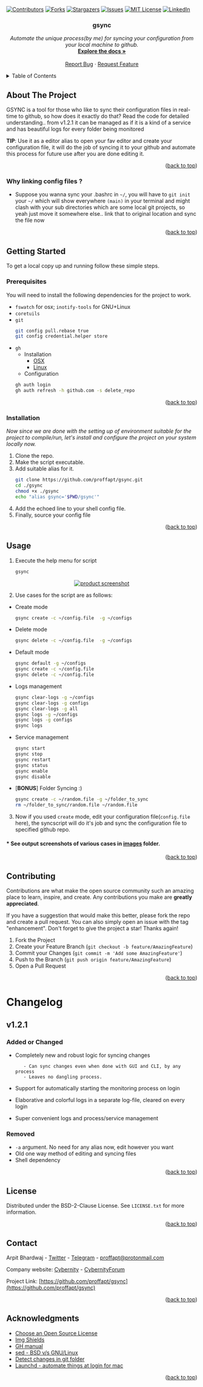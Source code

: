 <div id="top"></div>

<!-- PROJECT SHIELDS -->
<!-- https://www.markdownguide.org/basic-syntax/#reference-style-links-->
[![Contributors][contributors-shield]][contributors-url]
[![Forks][forks-shield]][forks-url]
[![Stargazers][stars-shield]][stars-url]
[![Issues][issues-shield]][issues-url]
[![MIT License][license-shield]][license-url]
[![LinkedIn][linkedin-shield]][linkedin-url]
  
  <h3 align="center">gsync</h3>

  <p align="center">
    <i>Automate the unique process(by me) for syncing your configuration from your local machine to github.</i>
    <br />
    <a href="https://github.com/proffapt/gsync"><strong>Explore the docs »</strong></a>
    <br />
    <br />
    <a href="https://github.com/proffapt/gsync/issues">Report Bug</a>
    ·
    <a href="https://github.com/proffapt/gsync/issues">Request Feature</a>
  </p>
</div>


<!-- TABLE OF CONTENTS -->
<details>
  <summary>Table of Contents</summary>
  <ol>
    <li>
      <a href="#about-the-project">About The Project</a>
      <ul>
        <li><a href="#why-linking-config-files-?">Why linking config files ?</a></li>
      </ul>
    </li>
    <li>
      <a href="#getting-started">Getting Started</a>
      <ul>
        <li><a href="#prerequisites">Prerequisites</a></li>
        <li><a href="#installation">Installation</a></li>
      </ul>
    </li>
    <li><a href="#usage">Usage</a></li>
    <li><a href="#contributing">Contributing</a></li>
    <li><a href="#changelog">Change.log</a></li>
    <li><a href="#license">License</a></li>
    <li><a href="#contact">Contact</a></li>
    <li><a href="#acknowledgments">Acknowledgments</a></li>
  </ol>
</details>


<!-- ABOUT THE PROJECT -->
## About The Project

GSYNC is a tool for those who like to sync their configuration files in real-time to github, so how does it exactly do that? Read the code for detailed understanding.. from v1.2.1 it can be managed as if it is a kind of a service and has beautiful logs for every folder being monitored

**TIP**: Use it as a editor alias to open your fav editor and create your configuration file, it will do the job of syncing it to your github and automate this process for future use after you are done editing it.

<p align="right">(<a href="#top">back to top</a>)</p>

<div id="why-linking-config-files-?"></div>

### Why linking config files ?

- Suppose you wanna sync your .bashrc in `~/`, you will have to `git init` your `~/` which will show everywhere `(main)` in your terminal and might clash with your sub directories which are some local git projects, so yeah just move it somewhere else.. link that to original location and sync the file now

<p align="right">(<a href="#top">back to top</a>)</p>

<!-- GETTING STARTED -->
## Getting Started

To get a local copy up and running follow these simple steps.

### Prerequisites
You will need to install the following dependencies for the project to work.
* `fswatch` for osx; `inotify-tools` for GNU+Linux
* `coretuils`
* `git`
  ```sh
  git config pull.rebase true
  git config credential.helper store
  ```
* `gh`
  - Installation
    - [OSX](https://cli.github.com/manual/installation)
    - [Linux](https://github.com/cli/cli/blob/trunk/docs/install_linux.md)
  - Configuration
  ```sh
  gh auth login
  gh auth refresh -h github.com -s delete_repo
  ```

<p align="right">(<a href="#top">back to top</a>)</p>

### Installation

_Now since we are done with the setting up of environment suitable for the project to compile/run, let's install and configure the project on your system locally now._
1. Clone the repo.
2. Make the script executable.
3. Add suitable alias for it.
   ```sh
   git clone https://github.com/proffapt/gsync.git
   cd ./gsync
   chmod +x ./gsync
   echo "alias gsync='$PWD/gsync'"
   ```
4. Add the echoed line to your shell config file.
5. Finally, source your config file

<p align="right">(<a href="#top">back to top</a>)</p>


<!-- USAGE EXAMPLES -->
## Usage

1. Execute the help menu for script
   ```sh
   gsync
   ```
<div align="center">
  <a href="https://github.com/proffapt/gsync">
    <img src="images/help_v1-2-1.png" alt="product screenshot">
  </a>
</div>

2. Use cases for the script are as follows:
* Create mode
  ```sh
  gsync create -c ~/config.file  -g ~/configs
  ```
  
* Delete mode
  ```sh
  gsync delete -c ~/config.file  -g ~/configs
  ```
  
* Default mode
   ```sh
   gsync default -g ~/configs
   gsync create -c ~/config.file
   gsync delete -c ~/config.file
   ```
   
* Logs management
   ```sh
   gsync clear-logs -g ~/configs
   gsync clear-logs -g configs
   gsync clear-logs -g all
   gsync logs -g ~/configs
   gsync logs -g configs
   gsync logs
   ```
   
* Service management
   ```sh
   gsync start
   gsync stop
   gsync restart
   gsync status
   gsync enable
   gsync disable
   ```
  
* [**BONUS**] Folder Syncing :)
  ```sh
  gsync create -c ~/random.file -g ~/folder_to_sync
  rm ~/folder_to_sync/random.file ~/random.file
  ```
   
3. Now if you used `create` mode, edit your configuration file(`config.file` here), the syncscript will do it's job and sync the configuration file to specified github repo.
  
#### * See output screenshots of various cases in [images](https://github.com/proffapt/gsync/tree/main/images) folder.

<p align="right">(<a href="#top">back to top</a>)</p>

<!-- CONTRIBUTING -->
## Contributing

Contributions are what make the open source community such an amazing place to learn, inspire, and create. Any contributions you make are **greatly appreciated**.

If you have a suggestion that would make this better, please fork the repo and create a pull request. You can also simply open an issue with the tag "enhancement".
Don't forget to give the project a star! Thanks again!

1. Fork the Project
2. Create your Feature Branch (`git checkout -b feature/AmazingFeature`)
3. Commit your Changes (`git commit -m 'Add some AmazingFeature'`)
4. Push to the Branch (`git push origin feature/AmazingFeature`)
5. Open a Pull Request

<p align="right">(<a href="#top">back to top</a>)</p>

<!-- Changelog -->
# Changelog

## v1.2.1

### Added or Changed
- Completely new and robust logic for syncing changes

         - Can sync changes even when done with GUI and CLI, by any process
         - Leaves no dangling process.
- Support for automatically starting the monitoring process on login
- Elaborative and colorful logs in a separate log-file, cleared on every login
- Super convenient logs and process/service management

### Removed

- `-a` argument. No need for any alias now, edit however you want
- Old one way method of editing and syncing files
- Shell dependency

<p align="right">(<a href="#top">back to top</a>)</p>

<!-- LICENSE -->
## License

Distributed under the BSD-2-Clause License. See `LICENSE.txt` for more information.

<p align="right">(<a href="#top">back to top</a>)</p>


<!-- CONTACT -->
## Contact

Arpit Bhardwaj - [Twitter](https://twitter.com/proffapt) - [Telegram](https://t.me/proffapt) - proffapt@protonmail.com

Company website: [Cybernity](https://cybernity.org) - [CybernityForum](https://cybernity.group)

Project Link: [https://github.com/proffapt/gsync](https://github.com/proffapt/gsync)

<p align="right">(<a href="#top">back to top</a>)</p>


<!-- ACKNOWLEDGMENTS -->
## Acknowledgments

* [Choose an Open Source License](https://choosealicense.com)
* [Img Shields](https://shields.io)
* [GH manual](https://cli.github.com/manual/gh_repo_create)
* [sed - BSD v/s GNU/Linux](https://unix.stackexchange.com/questions/401905/bsd-sed-vs-gnu-sed-and-i)
* [Detect changes in git folder](https://stackoverflow.com/questions/13715544/shell-script-to-check-git-for-changes-and-then-loop-through-changed-files)
* [Launchd - automate things at login for mac](https://stackoverflow.com/questions/6442364/running-script-upon-login-in-mac-os-x)

<p align="right">(<a href="#top">back to top</a>)</p>


<!-- MARKDOWN LINKS & IMAGES -->

[contributors-shield]: https://img.shields.io/github/contributors/proffapt/gsync.svg?style=for-the-badge
[contributors-url]: https://github.com/proffapt/gsync/graphs/contributors
[forks-shield]: https://img.shields.io/github/forks/proffapt/gsync.svg?style=for-the-badge
[forks-url]: https://github.com/proffapt/gsync/network/members
[stars-shield]: https://img.shields.io/github/stars/proffapt/gsync.svg?style=for-the-badge
[stars-url]: https://github.com/proffapt/gsync/stargazers
[issues-shield]: https://img.shields.io/github/issues/proffapt/gsync.svg?style=for-the-badge
[issues-url]: https://github.com/proffapt/gsync/issues
[license-shield]: https://img.shields.io/github/license/proffapt/gsync.svg?style=for-the-badge
[license-url]: https://github.com/proffapt/gsync/blob/master/LICENSE.txt
[linkedin-shield]: https://img.shields.io/badge/-LinkedIn-black.svg?style=for-the-badge&logo=linkedin&colorB=555
[linkedin-url]: https://linkedin.com/in/proffapt
[product-screenshot]: .images/screenshot.png
